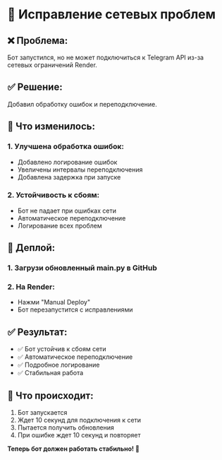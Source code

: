 # 🔧 Исправление сетевых проблем

## ❌ **Проблема:**
Бот запустился, но не может подключиться к Telegram API из-за сетевых ограничений Render.

## ✅ **Решение:**
Добавил обработку ошибок и переподключение.

## 📁 **Что изменилось:**

### **1. Улучшена обработка ошибок:**
- Добавлено логирование ошибок
- Увеличены интервалы переподключения
- Добавлена задержка при запуске

### **2. Устойчивость к сбоям:**
- Бот не падает при ошибках сети
- Автоматическое переподключение
- Логирование всех проблем

## 🚀 **Деплой:**

### **1. Загрузи обновленный main.py в GitHub**

### **2. На Render:**
- Нажми "Manual Deploy"
- Бот перезапустится с исправлениями

## ✅ **Результат:**
- ✅ Бот устойчив к сбоям сети
- ✅ Автоматическое переподключение
- ✅ Подробное логирование
- ✅ Стабильная работа

## 🎯 **Что происходит:**
1. Бот запускается
2. Ждет 10 секунд для подключения к сети
3. Пытается получить обновления
4. При ошибке ждет 10 секунд и повторяет

**Теперь бот должен работать стабильно! 🚀**
